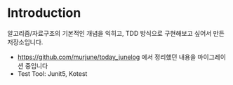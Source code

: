 # Introduction

알고리즘/자료구조의 기본적인 개념을 익히고, TDD 방식으로 구현해보고 싶어서 만든 저장소입니다.

- https://github.com/murjune/today_junelog 에서 정리했던 내용을 마이그레이션 중입니다
- Test Tool: Junit5, Kotest
 